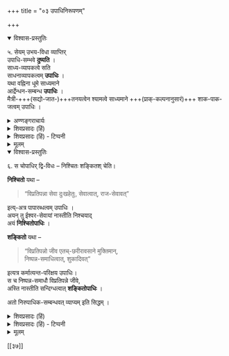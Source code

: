 +++
title = "०३ उपाधिनिरूपणम्"

+++
<details open><summary>विश्वास-प्रस्तुतिः</summary>

५. सेयम् उभय-विधा व्याप्तिर्  
उपाधि-सम्भवे **दुष्यति** ।  
साध्य-व्यापकत्वे सति  
साधनाव्यापकत्वम् **उपाधिः** ।  
यथा वह्निना धूमे साध्यमाने  
आर्द्रेन्धन-सम्बन्ध **उपाधिः** ।  
मैत्री-+++(सद्यो-जात-)+++तनयत्वेन श्यामत्वे साध्यमाने +++(प्राक्-कल्पनानुसारं)+++ शाक-पाक-जत्वम् उपाधिः ।
</details>

<details><summary>अण्णङ्गराचार्यः</summary>

उपाधिस्थलमुदाहरति 'यथे 'ति ।  
धूमवान् वह्नेर् इत्य् अत्रार्द्रेन्धन-संयोगः  
शुद्ध-साध्य-व्यापक उपाधिः ।  

क्वचित् पक्ष-विशेषण-धर्मावच्छिन्न-साध्य-व्यापक उपाधिर् अस्ति ।  
तत् स्थलं दर्शयति - 'मैत्री'ति ।  

> अयं (सद्यो-जातः) मैत्रो तनयः श्यामः मैत्री-तनयत्वात् पूर्व-मैत्री-तनयवत्  

इत्य्-अत्र शाक-पाक-जत्वम् उपाधिः ।  
अयं च न शुद्ध-साध्य-श्यामत्व-व्यापकः -  
नीलोत्पलादौ व्यभिचारात् ,  
अपि तु मैत्री-तनयत्व-विशिष्ट-श्यामत्व-व्यापको भवति ।  
हेतुमति पक्षे  
शुक्ले मैत्रीतनये नास्त्य् अयम् उपाधिर् इति साधनाव्यापकः ।  
उपाधि-स्थले हेतोस् साध्य-व्यभिचारः साध्य-व्यापकोपाधि-व्यभिचारेणानुमीयते ।  
प्रकृते च विशिष्ट-साध्य-व्यभिचारेऽनुमिने विशेषणवति  
विशिष्ट-व्यभिचारो विशेष्य-व्यभिचार-पर्यवमायी भवति ।  
सोपाधिकश् च हेतुर् आभासो भवति व्याप्यत्वासिद्धः । इति बोध्यम् । 
</details>


<details><summary>शिवप्रसादः (हिं)</summary>

यह दोनों प्रकार की व्याप्ति उपाधि के रहने पर दूषित हो जाती है ।

अनुवाद - जो साध्य में व्यापक रहते हुए साधन में व्यापक न हो, उसे उपाधि कहते हैं । जैसे - वह्निरूपी साधन के द्वारा धूम रूपी साध्य की सिद्धि में आर्द्रेन्धन- संयोग उपाधि है । 'जो मैत्री का पुत्र होता है वह श्याम वर्ण का होता है' यहाँ पर शाकपाकजत्व उपाधि है ।
</details>

<details><summary>शिवप्रसादः (हिं) - टिप्पनी</summary>

उपर्युक्त दोनों प्रकार की व्याप्तियाँ उपाधि के रहने पर दूषित मानी जाती हैं ।

भा० प्र०— उपाधि का स्वरूप - ऊपर कहा जा चुका है कि उपाधि के द्वारा व्याप्ति दूषित हो जाती है । अब प्रश्न उठता है कि उपाधि का स्वरूप क्या है ? तो इसका उत्तर देते हुए यतीन्द्रमतदीपिकाकार कहते हैं- 'साध्यव्यापकत्वे ० ' इत्यादि । अर्थात् जो साध्य में व्यापक रहते हुए साधन में अव्यापक हो, उसको उपाधि कहते हैं । जैसे किसी ने कहा कि जहाँ-जहाँ अग्नि रहती है वहाँ-वहाँ धूम रहता है । इस कथन में आर्द्रेन्धनसंयोग उपाधि है, क्योंकि ऐसा देखा जाता है कि जहाँ धूम नहीं होता हैं वहाँ भी अग्नि रहती है । जैसे जलते हुए निर्धूम अंगारे में अग्नि तो रहती है किन्तु वहाँ धूम नहीं रहता । धूम तो तब तक ही अग्नि से निकलता है, जब तक इन्धन आर्द्र रहता है । यह आर्द्रेन्धनसंयोग ही अग्नि से धूम निकलने का कारण है । यह आर्द्रेन्धनसंयोग उपर्युक्त वाक्य के साध्यभूत धूम में तो व्यापक है, किन्तु उस धूमरूपी साध्य के हेतु अग्नि में व्यापक नहीं है । क्योंकि निर्धूम अग्नि में आर्द्रेन्धन- संयोग नहीं है । इसी तरह मैत्री के श्यामवर्ण के एक पुत्र को देखकर यह सिद्ध करना कि 'यत्र यत्र मैत्रीतनयत्वं तत्र तत्र श्यामत्वम् ।' तो यह भी कथन ठीक नहीं है । क्योंकि श्यामवर्ण के मैत्री के पुत्र श्यामवर्ण के ही हों, यह कोई नियम नहीं है । जो माता गर्भकाल में अधिक शाकों को खाती है, उसके पुत्र श्यामवर्ण के हैं । अतएव इस व्याप्ति - वाक्य में शाकपाकजत्वोपाधि है । यह शाकपाकजत्व उक्त व्याप्ति वाक्य के साध्यभूत श्यामवर्णत्व में तो व्यापक है, किन्तु उस श्यामवर्णत्व के साधक मैत्रीतन- यत्व में अव्यापक है ।

</details>


<details><summary>मूलम्</summary>

५. सेयमुभयविधा व्याप्तिरुपाधिसम्भवे दुष्यति । साध्यव्यापकत्वे सति साधना- व्यापकत्वम् उपाधिः । यथा वह्निना धूमे साध्यमाने आर्द्रेन्धनसम्बन्ध उपाधिः । मैत्रीतनयत्वेन श्यामत्वे साध्यमाने शाकपाकजत्वमुपाधिः ।
</details>


<details open><summary>विश्वास-प्रस्तुतिः</summary>

६. स चोपाधिर् द्वि-विधः – निश्चितः शङ्कितश् चेति।  

**निश्चितो** यथा –  

> “विप्रतिपन्ना सेवा दुःखहेतुः, सेवात्वात्, राज-सेवावत्”  

इत्य्-अत्र पापारब्धत्वम् उपाधिः ।  
अयन् तु ईश्वर-सेवायां नास्तीति निश्चयाद्  
अयं **निश्चितोपाधिः** ।  

**शङ्कितो** यथा –  

> “विप्रतिपन्नो जीव एतच्-छरीरावसाने मुक्तिमान्,  
निष्पन्न-समाधित्वात्, शुकादिवत्” 

इत्यत्र कर्मात्यन्त-परिक्षय उपाधिः।  
स च निष्पन्न-समाधौ विप्रतिपन्ने जीवे,  
अस्ति नास्तीति सन्दिग्धत्वात् **शङ्कितोपाधिः** ।  

अतो निरुपाधिक-सम्बन्धवत् व्याप्यम् इति सिद्धम् ।
</details>

<details><summary>शिवप्रसादः (हिं)</summary>

वह उपाधि दो प्रकार की होती है - निश्चित एवं शंकित । निश्चित उपाधि का उदाहरण है— विवादास्पद सेवा दुःखद होती है, क्योंकि वह सेवा राजा की सेवा के समान है । यहाँ पर पापारब्धत्व उपाधि है । किन्तु दुःखप्रदत्व ईश्वर की सेवा में नहीं है, यह निश्चय हो जाने से निश्चितोपाधि है । शंकितोपाधि का उदाहरण है— विवादास्पद जीव इस शरीर की समाप्ति पर मुक्ति प्राप्त कर लेगा, क्योंकि उसकी समाधि शुक आदि के समान निष्पन्न हो गयी है । यहाँ पर कर्मों का अत्यन्त विनाश ही उपाधि है । वह कर्मों का आत्यन्तिक विनाश इस निष्पन्न समाधि वाले जीव का हो चुका है कि नहीं ? यह सन्दिग्ध है, अतएव यह शंकितोपाधि का उदाहरण है । अतएव सिद्ध हुआ कि उपाधिरहित सम्बन्ध वाला ही व्याप्य होता है । 

</details>

<details><summary>शिवप्रसादः (हिं) - टिप्पनी</summary>

उपाधि के दो भव – उपाधि दो प्रकार की होती है— निश्चितोपाधि और शंकितोपाधि ।  ३८. 

निश्चितोपाधि – किसी ने सिद्ध करना चाहा - सभी सेवाएँ दुःखद होती हैं, क्योंकि वे सेवा राजा की सेवा के समान हैं । इस कथन में पापारब्धत्व उपाधि है । क्योंकि किसी पापविशेष के ही कारण जीव राजा का अनुचर बन कर उसकी सेवा करता है । राजा की सेवा में कष्ट भी बहुत अधिक होता है । इसी तरह सांसारिक सभी सेवाएँ जो अर्थ और काम की प्राप्ति के लिए की जाती हैं, तत् तत्प्रकारक पापादृष्टजन्य ही है । अतएव वे सभी सेवाएँ दुःखद हैं, किन्तु यह दुःखप्रदत्व श्रीभगवान् की सेवा में नहीं पाया जाता । श्रीपरमात्मा की सेवा में दुख नहीं सुख मिलता है । परमात्मा की सेवा करने में प्रवृत्ति भी किसी महान् पुण्यादृष्ट का परि- णाम है । अतएव सेवा के दुःखप्रदत्व में पापारब्धत्वोपाधि है । यह पापारब्धत्व दुःख- प्रदत्व में व्यापक होते हुए भी सभी सेवाओं में अव्यापक है । किञ्च यह भी निश्चित रहता है कि परमात्मा की सेवा में पापारब्धत्व नहीं हैं । अतएव यह निश्चितोपाधि का उदाहरण है । 


[[4]]


शंकितोपाधि - इस जीव को इस शरीर की समाप्ति के पश्चात् मुक्ति मिलेगी, क्योंकि इसको शुक आदि के समान समाधि लग गयी है। इस कथन में कर्मों का आत्यन्तिक विनाश उपाधि है । क्योंकि मुक्ति उसको मिलती है, जिसके सभी कर्म विनष्ट हो जाते हैं । निष्पन्न समाधित्व के कारण नहीं, किञ्च इस निष्पन्न समाधि वाले जीव के सभी कर्मों का आत्यन्तिक विनाश हो गया है कि नहीं ? यह संदिग्ध है । यह कर्मों का आत्यन्तिक विनाश मुक्तिमत्व रूप साध्य में तो व्यापक है, किन्तु उसके साधन निष्पन्नसमाधित्व में अव्यापक है । अतएव यह शंकितोपाधि का उदाहरण है । 


इस तरह सिद्ध हुआ कि अनुमान का वही व्याप्य सद्व्याप्य होता है, जिसका व्यापक के साथ निरुपाधिक सम्बन्ध होता है । 

</details>



<details><summary>मूलम्</summary>

६. स चोपाधिर्द्विविधः – निश्चितः शङ्कितश्चेति। निश्चितो यथा – “विप्रतिपन्ना सेवा दुःखहेतुः, सेवात्वात्, राजसेवावत्” इत्यत्र पापारब्धत्वमुपाधिः । अयन्तु ईश्वरसेवायां नास्तीति निश्चयादयं निश्चितोपाधिः । शङ्कितो यथा – “विप्रतिपन्नो जीव एतच्छरीरा- वसाने मुक्तिमान्, निष्पन्नसमाधित्वात्, शुकादिवत्” इत्यत्र कर्मात्यन्तपरिक्षय उपाधिः। स च निष्पन्नसमाधौ विप्रतिपन्ने जीवे, अस्ति नास्तीति सन्दिग्धत्वात् शङ्कितोपाधिः । अतो निरुपाधिकसम्बन्धवत् व्याप्यमिति सिद्धम् ।
</details>


[[३७]]
